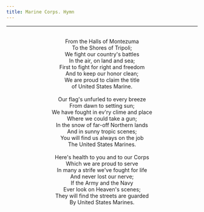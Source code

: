 ```yaml
---
title: Marine Corps. Hymn
---
```


---
<center>
<br/>
From the Halls of Montezuma<br/>
To the Shores of Tripoli;<br/>
We fight our country's battles<br/>
In the air, on land and sea;<br/>
First to fight for right and freedom <br/>
And to keep our honor clean; <br/>
We are proud to claim the title <br/>
of United States Marine. <br/>
<br/>
Our flag's unfurled to every breeze<br/>
From dawn to setting sun;<br/>
We have fought in ev'ry clime and place<br/>
Where we could take a gun;<br/>
In the snow of far-off Northern lands<br/>
And in sunny tropic scenes; <br/>
You will find us always on the job<br/>
The United States Marines. <br/>
<br/>
Here's health to you and to our Corps<br/>
Which we are proud to serve <br/>
In many a strife we've fought for life <br/>
And never lost our nerve;<br/>
If the Army and the Navy<br/>
Ever look on Heaven's scenes; <br/>
They will find the streets are guarded <br/>
By United States Marines. <br/>

</center>